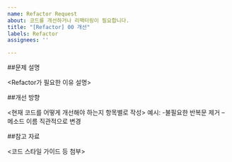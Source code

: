 ```yaml
---
name: Refactor Request
about: 코드를 개선하거나 리팩터링이 필요합니다.
title: "[Refactor] 00 개선"
labels: Refactor
assignees: ''

---
```


##문제 설명

<Refactor가 필요한 이유 설명>

##개선 방향

<현재 코드를 어떻게 개선해야 하는지 항목별로 작성>
예시: -불필요한 반복문 제거 –메소드 이름 직관적으로 변경

##참고 자료

<코드 스타일 가이드 등 첨부>
